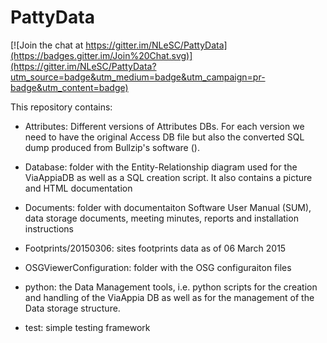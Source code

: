 PattyData
=========

[![Join the chat at https://gitter.im/NLeSC/PattyData](https://badges.gitter.im/Join%20Chat.svg)](https://gitter.im/NLeSC/PattyData?utm_source=badge&utm_medium=badge&utm_campaign=pr-badge&utm_content=badge)

This repository contains:
 - Attributes: Different versions of Attributes DBs. For each version we need to have the original Access DB file but also the converted SQL dump produced from Bullzip's software ().  
 
 - Database: folder with the Entity-Relationship diagram used for the ViaAppiaDB as well as a SQL creation script. It also contains a picture and HTML documentation  
 - Documents: folder with documentaiton Software User Manual (SUM), data storage documents, meeting minutes, reports and installation instructions
 - Footprints/20150306: sites footprints data as of 06 March 2015
 - OSGViewerConfiguration: folder with the OSG configuraiton files
 - python: the Data Management tools, i.e. python scripts for the creation and handling of the ViaAppia DB as well as for the management of the Data storage structure.
 - test: simple testing framework

